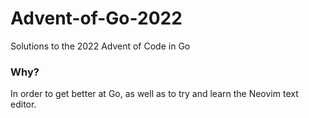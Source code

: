 # Advent-of-Go-2022
Solutions to the 2022 Advent of Code in Go

### Why?
In order to get better at Go, as well as to try and learn the Neovim text editor.
